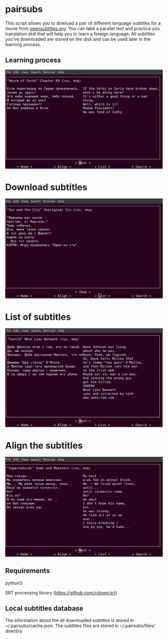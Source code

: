 # pairsubs
This script allows you to dowload a pair of different language subtitles for a movie from [opensubtitles.org](www.opensubtitles.org). You can take a parallel text and practice you translation skill that will help you to learn a foreign language.
All subtitles you've downloaded are stored on the disk and can be used later in the learning process.

## Learning process
![Alt text](/images/pairsubs_show.gif "Image#1")
# Download subtitles
![Alt text](/images/pairsubs_search.gif "Image#1")
# List of subtitles
![Alt text](/images/pairsubs_list.gif "Image#1")
# Align the subtitles
![Alt text](/images/pairsubs_align.gif "Image#1")

## Requirements
python3

SRT processing library (https://github.com/cdown/srt)

## Local subtitles database
The information about the all downloaded subtitles is stored in ~/.pairsubs/cache.json.
The subtitles files are stored in ~/.pairsubs/files/ directiry

